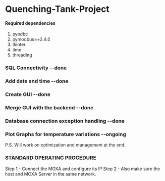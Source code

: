 # Quenching-Tank-Project

#### Required dependencies

1. pyodbc
2. pymodbus==2.4.0
3. tkinter
4. time
5. threading
   

### SQL Connectivity --done
### Add date and time --done
### Create GUI --done
### Merge GUI with the backend --done
### Database connection exception handling --done
### Plot Graphs for temperature variations --ongoing

P.S. Will work on optimization and management at the end.

### STANDARD OPERATING PROCEDURE
Step 1 - Connect the MOXA and configure its IP 
Step 2 - Also make sure the host and MOXA Server in the same network. 
